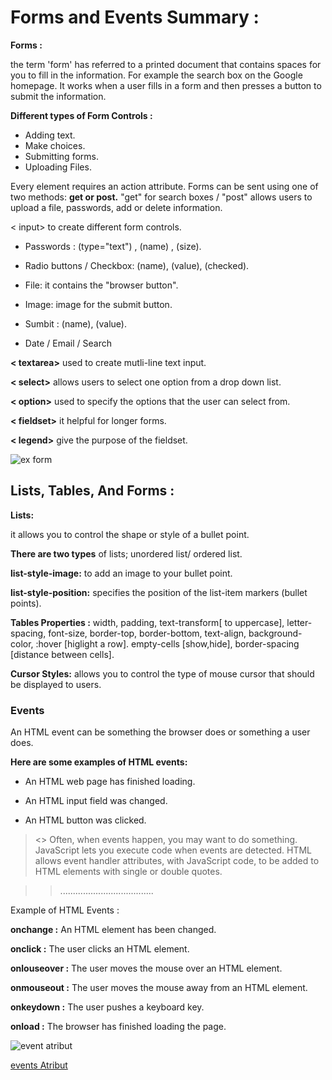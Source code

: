 # Forms and Events Summary :


**Forms :**

the term 'form' has referred to a printed document that contains spaces for you to fill in the information. For example the search box on the 
Google homepage. It works when a user fills in a form and then presses a button to submit the information.


**Different types of Form Controls :**

* Adding text.
* Make choices.
* Submitting forms.
* Uploading Files.

Every element requires an action attribute.
Forms can be sent using one of two methods: **get or post.**
"get" for search boxes / "post" allows users to upload a file, passwords, add or delete information.

< input> to create different form controls.

* Passwords : (type="text") , (name) , (size).
>
* Radio buttons / Checkbox: (name), (value), (checked).
>
* File: it contains the "browser button".
>
* Image: image for the submit button.
>
* Sumbit : (name), (value).
>
* Date / Email / Search

>

**< textarea>** used to create mutli-line text input.
>
**< select>** allows users to select one option from a drop down list.
>
**< option>** used to specify the options that the user can select from.
>
**< fieldset>** it helpful for longer forms.
>
**< legend>** give the purpose of the fieldset.

>


![ex form](http://www.onextrapixel.com/wp-content/uploads/2013/01/html5-contact-form.jpg)

## Lists, Tables, And Forms :

**Lists:**

it allows you to control the shape or style of a bullet point.

**There are two types** of lists; unordered list/ ordered list.
>
**list-style-image:** to add an image to your bullet point.
>
**list-style-position:** specifies the position of the list-item markers (bullet points).
>
**Tables Properties :** width, padding, text-transform[ to uppercase], letter-spacing, font-size, border-top, border-bottom, text-align, background-
color, :hover [higlight a row]. empty-cells [show,hide], border-spacing [distance between cells].
>

**Cursor Styles:**  allows you to control the type of mouse cursor that should be displayed to users.



### Events 

An HTML event can be something the browser does or something a user does.

**Here are some examples of HTML events:**

* An HTML web page has finished loading.
>
* An HTML input field was changed.
>
* An HTML button was clicked.
>
> <>
Often, when events happen, you may want to do something.
JavaScript lets you execute code when events are detected.
HTML allows event handler attributes, with JavaScript code, to be added to HTML elements with single or double quotes.



>>>>>>>>>
>>.....................................

Example of HTML Events : 

**onchange :** An HTML element has been changed.
>
**onclick :** The user clicks an HTML element.
>
**onlouseover :** The user moves the mouse over an HTML element.
>
**onmouseout :** The user moves the mouse away from an HTML element.
>
**onkeydown :** The user pushes a keyboard key.
>
**onload :** The browser has finished loading the page.


![event atribut](https://s3.ap-south-1.amazonaws.com/s3.studytonight.com/tutorials/uploads/pictures/1589352735-1.png)

[events Atribut](https://www.w3schools.com/tags/ref_eventattributes.asp)





